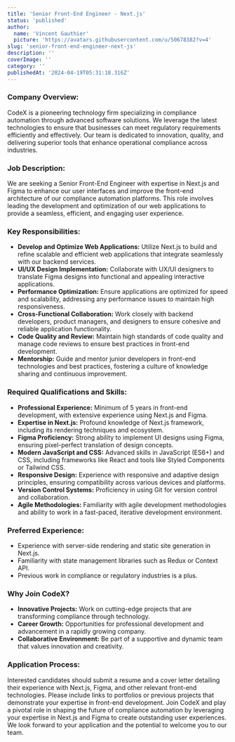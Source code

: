 ```yaml
---
title: 'Senior Front-End Engineer - Next.js'
status: 'published'
author:
  name: 'Vincent Gauthier'
  picture: 'https://avatars.githubusercontent.com/u/50678382?v=4'
slug: 'senior-front-end-engineer-next-js'
description: ''
coverImage: ''
category: ''
publishedAt: '2024-04-19T05:31:18.316Z'
---
```


### **Company Overview:**

CodeX is a pioneering technology firm specializing in compliance automation through advanced software solutions. We leverage the latest technologies to ensure that businesses can meet regulatory requirements efficiently and effectively. Our team is dedicated to innovation, quality, and delivering superior tools that enhance operational compliance across industries.

### Job Description:

We are seeking a Senior Front-End Engineer with expertise in Next.js and Figma to enhance our user interfaces and improve the front-end architecture of our compliance automation platforms. This role involves leading the development and optimization of our web applications to provide a seamless, efficient, and engaging user experience.

### Key Responsibilities:

- **Develop and Optimize Web Applications:** Utilize Next.js to build and refine scalable and efficient web applications that integrate seamlessly with our backend services.
- **UI/UX Design Implementation:** Collaborate with UX/UI designers to translate Figma designs into functional and appealing interactive applications.
- **Performance Optimization:** Ensure applications are optimized for speed and scalability, addressing any performance issues to maintain high responsiveness.
- **Cross-Functional Collaboration:** Work closely with backend developers, product managers, and designers to ensure cohesive and reliable application functionality.
- **Code Quality and Review:** Maintain high standards of code quality and manage code reviews to ensure best practices in front-end development.
- **Mentorship:** Guide and mentor junior developers in front-end technologies and best practices, fostering a culture of knowledge sharing and continuous improvement.

### **Required Qualifications and Skills:**

- **Professional Experience:** Minimum of 5 years in front-end development, with extensive experience using Next.js and Figma.
- **Expertise in Next.js:** Profound knowledge of Next.js framework, including its rendering techniques and ecosystem.
- **Figma Proficiency:** Strong ability to implement UI designs using Figma, ensuring pixel-perfect translation of design concepts.
- **Modern JavaScript and CSS:** Advanced skills in JavaScript (ES6+) and CSS, including frameworks like React and tools like Styled Components or Tailwind CSS.
- **Responsive Design:** Experience with responsive and adaptive design principles, ensuring compatibility across various devices and platforms.
- **Version Control Systems:** Proficiency in using Git for version control and collaboration.
- **Agile Methodologies:** Familiarity with agile development methodologies and ability to work in a fast-paced, iterative development environment.

### **Preferred Experience:**

- Experience with server-side rendering and static site generation in Next.js.
- Familiarity with state management libraries such as Redux or Context API.
- Previous work in compliance or regulatory industries is a plus.

### **Why Join CodeX?**

- **Innovative Projects:** Work on cutting-edge projects that are transforming compliance through technology.
- **Career Growth:** Opportunities for professional development and advancement in a rapidly growing company.
- **Collaborative Environment:** Be part of a supportive and dynamic team that values innovation and creativity.

### **Application Process:**

Interested candidates should submit a resume and a cover letter detailing their experience with Next.js, Figma, and other relevant front-end technologies. Please include links to portfolios or previous projects that demonstrate your expertise in front-end development. Join CodeX and play a pivotal role in shaping the future of compliance automation by leveraging your expertise in Next.js and Figma to create outstanding user experiences. We look forward to your application and the potential to welcome you to our team.